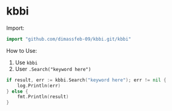 # kbbi

Import:
```go 
import "github.com/dimassfeb-09/kbbi.git/kbbi"
```

How to Use:
1. Use ```kbbi```
2. User ```.Search("keyword here")```
```go
if result, err := kbbi.Search("keyword here"); err != nil {
	log.Println(err)	
} else {
    fmt.Println(result)
}
```